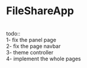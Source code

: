 # FileShareApp

<br>
todo::
<br>
1- fix the panel page <br>
2- fix the page navbar<br>
3- theme controller<br>
4- implement the whole pages<br> 
 
 
